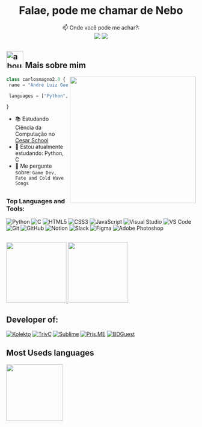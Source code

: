 <div align="center">
<h1>Falae, pode me chamar de Nebo</h1>
</div>

<p align='center'>

</p>
<div align="center">
📫 Onde você pode me achar?:

<div align="center"> 
  <a href = "mailto:andregoesf@gmail.com"><img src="https://img.shields.io/badge/-Gmail-%23333?style=for-the-badge&logo=gmail&logoColor=white" target="_blank"></a>
  <a href="https://www.linkedin.com/in/andrel-fonseca/" target="_blank"><img src="https://img.shields.io/badge/-LinkedIn-%230077B5?style=for-the-badge&logo=linkedin&logoColor=white" target="_blank"></a> 
</div>
</div>

## <img width="45" alt="about" src="https://i.imgur.com/k6SrzkC.jpeg"> Mais sobre mim

<img align="right" width="335" src="https://i.imgur.com/RjGV4Gh.gif"/>

```Python
class carlosmagno2.0 {
 name = "André Luiz Goes"
 
 languages = ["Python","C"]

}
```

- 📚 Estudando Ciência da Computação no [Cesar School](https://github.com/CESARBR)
- 🦆 Estou atualmente estudando: Python, C<br>
- 💬 Me pergunte sobre: `Game Dev, Fate and Cold Wave Songs `<br>


##

### Top Languages and Tools:

![Python](https://img.shields.io/badge/Python-3776ab?style=for-the-badge&logo=python&logoColor=white)
![C](https://img.shields.io/badge/c-%2300599C.svg?style=for-the-badge&logo=c&logoColor=white)
![HTML5](https://img.shields.io/badge/html5-%23E34F26.svg?style=for-the-badge&logo=html5&logoColor=white)
![CSS3](https://img.shields.io/badge/css3-%231572B6.svg?style=for-the-badge&logo=css3&logoColor=white)
![JavaScript](https://img.shields.io/badge/javascript-%23323330.svg?style=for-the-badge&logo=javascript&logoColor=%23F7DF1E)
![Visual Studio](https://img.shields.io/badge/Visual%20Studio-5C2D91?style=for-the-badge&logo=visual-studio&logoColor=white)
![VS Code](https://img.shields.io/badge/VS%20Code-007acc?style=for-the-badge&logo=visual-studio-code&logoColor=white)
![Git](https://img.shields.io/badge/Git-f05032?style=for-the-badge&logo=git&logoColor=white)
![GitHub](https://img.shields.io/badge/GitHub-181717?style=for-the-badge&logo=github&logoColor=white)
![Notion](https://img.shields.io/badge/Notion-000000?style=for-the-badge&logo=notion&logoColor=white)
![Slack](https://img.shields.io/badge/Slack-4A154B?style=for-the-badge&logo=slack&logoColor=white)
![Figma](https://img.shields.io/badge/Figma-F24E1E?style=for-the-badge&logo=figma&logoColor=white)
![Adobe Photoshop](https://img.shields.io/badge/adobe%20photoshop-%2331A8FF.svg?style=for-the-badge&logo=adobe%20photoshop&logoColor=white)

##

<div>
  <a align="left" href="https://github.com/Nerebo">
    <img height="160em" src="https://github-readme-stats.vercel.app/api?username=Nerebo&show_icons=true&theme=tokyonight&include_all_commits=true&count_private=true"/>
  </a>
  <a href="https://github.com/Nerebo">
    <img align="rigth" height="160em" src="https://streak-stats.demolab.com?user=Nerebo&theme=tokyonight&date_format=M%20j%5B%2C%20Y%5D&/">
  </a>
</div>
  
 ## Developer of:
 
[![Kolekto](https://github-readme-stats.vercel.app/api/pin/?username=P-E-N-T-E-S&repo=Kolekto&title_color=C9D1D9&icon_color=8B949E&text_color=8B949E&bg_color=0D1117)](https://github.com/P-E-N-T-E-S/Kolekto)
[![TrivC](https://github-readme-stats.vercel.app/api/pin/?username=P-E-N-T-E-S&repo=TrivCCyclic&title_color=C9D1D9&icon_color=8B949E&text_color=8B949E&bg_color=0D1117)](https://github.com/P-E-N-T-E-S/TrivCCyclic.git)
[![Sublime](https://github-readme-stats.vercel.app/api/pin/?username=P-E-N-T-E-S&repo=SUBlime&title_color=C9D1D9&icon_color=8B949E&text_color=8B949E&bg_color=0D1117)](https://github.com/P-E-N-T-E-S/SUBlime.git)
[![Pris.ME](https://github-readme-stats.vercel.app/api/pin/?username=P-E-N-T-E-S&repo=Pris.ME&title_color=C9D1D9&icon_color=8B949E&text_color=8B949E&bg_color=0D1117)](https://github.com/P-E-N-T-E-S/Pris.ME.git)
[![BDGuest](https://github-readme-stats.vercel.app/api/pin/?username=P-E-N-T-E-S&repo=BDGuest&title_color=C9D1D9&icon_color=8B949E&text_color=8B949E&bg_color=0D1117)](https://github.com/P-E-N-T-E-S/BDGuest.git)

## Most Useds languages

<a href="https://github.com/Nerebo">
    <img align="left" height="150em" src="http://git-stats-definitive.vercel.app/api/top-langs/?username=Nerebo&layout=compact&theme=tokyonight"/>
</a>

<!--
Future inserts

## Most Useds languages

<a href="https://github.com/luiz-edu0202">
    <img align="left" height="150em" src="http://git-stats-definitive.vercel.app/api/top-langs/?username=Luiz-Edu0202&layout=compact&theme=tokyonight"/>
</a>

### Developer of

[![XXX](XXX?username=ErickSimoes&repo=XXX&title_color=C9D1D9&icon_color=8B949E&text_color=8B949E&bg_color=0D1117)](https:/XXX)

[![FunnyAlgorithms](https://github-readme-stats.vercel.app/api/pin/?username=ReciHub&repo=FunnyAlgorithms&title_color=C9D1D9&icon_color=8B949E&text_color=8B949E&bg_color=0D1117)](https://github.com/ReciHub/FunnyAlgorithms)

### Trophies

<div>
  <img width=800 src="https://github-profile-trophy.vercel.app/?username=Luiz-Edu0202&theme=discord_old_blurple&margin-w=3&margin-h=15"/>
</div>


### Experiência de trabalho
Na visão geral abaixo você encontrará minha experiência de trabalho mais recente:

[<img align="left" height="94px" width="94px" alt="Warpnet" src="https://www.spacex.com/static/images/share.jpg"/>](https://www.spacex.com/)

**Software Engineer** \
[**SpaceX**](https://www.spacex.com/) • Full-time \
Linguagens & Tecnologias: `Python`, `Django`, `C++`, `JavaScript`, `GoLang`, `SaltStack`,\
Projetos em destaque: [Rocket](https://www.spacex.com/), [Marte](https://pt.wikipedia.org/wiki/Marte_(planeta))
<br/>

[<img align="left" height="94px" width="94px" alt="Rocketseat" src="https://yt3.ggpht.com/ytc/AKedOLQkXnYChXAHOeBQLzwhk1_BHYgUXs6ITQOakoeNoQ=s900-c-k-c0x00ffffff-no-rj"/>](https://rocketseat.com.br/)

**Frot-end Developer (Jr)** \
[**Rocketseat**](https://rocketseat.com.br/) • Contract \
Linguagens & Tecnologias: `JavaScript`, `Node`, `React`\
Projetos em destaque: [Ignite](), [Bootcamp]()
<br/>

[<img align="left" height="94px" width="94px" alt="Nubank" src="https://nubank.com.br/images/nu-icon.png?v=2"/>](https://nubank.com.br/)

**Software Engineer** \
[**Nubank**](https://nubank.com.br/) • Contract \
Linguagens & Tecnologias: `React Native`, `Node`, `Swift`, `Kotlin`, `OpenShift` \
Projetos em destaque: [App](https://nubank.com.br/)
<br/>
<br/>

Por favor, encontre-me no [LinkedIn](https://www.linkedin.com/in/put-here-your-username/) para uma descrição mais detalhada da minha experiência de trabalho, educação e certificação.



Garoto de programa. Trabalha e interage em todas as abordagens: frente (front) e fundo (back). Atende em finais de semana e durante feriados-->

